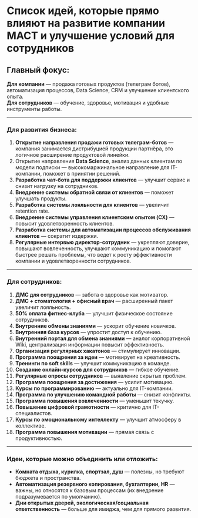 # Список идей, которые прямо влияют на развитие компании МАСТ и улучшение условий для сотрудников

## **Главный фокус:**  
**Для компании** — продажа готовых продуктов (телеграм ботов), автоматизация процессов, Data Science, CRM и улучшение клиентского опыта.  
**Для сотрудников** — обучение, здоровье, мотивация и удобные инструменты работы.

---
### **Для развития бизнеса:**
1. **Открытие направления продажи готовых телеграм-ботов** — компания занимается дистрибуцией продукции партнёра, это логичное расширение продуктовой линейки.  
2. Открытие направления **Data Science**, анализ данных клиентам по модели подписки — высокомаржинальное направление для IT-компании, поможет в принятии решений.
3. **Разработка чат-бота для поддержки клиентов** — улучшит сервис и снизит нагрузку на сотрудников. 
4. **Внедрение системы обратной связи от клиентов** — поможет улучшать продукты.  
5. **Разработка системы лояльности для клиентов** — увеличит retention rate.  
6. **Внедрение системы управления клиентским опытом (CX)** — повысит удовлетворенность клиентов. 
7. **Разработка системы для автоматизации процессов обслуживания клиентов** — сократит издержки.
8. **Регулярные интервью директор-сотрудник** — укрепляют доверие, повышают вовлеченность, улучшают коммуникацию и помогают быстрее решать проблемы, что ведет к росту эффективности компании и удовлетворенности сотрудников.

---
### **Для сотрудников:**
1. **ДМС для сотрудников** — забота о здоровье как мотиватор.  
2. **ДМС + стоматология + офисный врач** — расширенный пакет увеличит лояльность. 
3. **50% оплата фитнес-клуба** — улучшит физическое состояние сотрудников.  
4. **Внутренние обмены знаниями** — ускорит обучение новичков.  
5. **Внутренняя база курсов** — упростит доступ к обучению.  
6. **Внутренний портал для обмена знаниями** — аналог корпоративной Wiki, централизация информации повысит эффективность.  
7. **Организация регулярных хакатонов** — стимулирует инновации.  
8. **Программа поощрения за идеи** — мотивирует на креативность.  
9. **Тренинги по soft skills** — улучшит коммуникацию в команде.  
10. **Создание онлайн-курсов для сотрудников** — гибкое обучение.    
11. **Регулярные опросы сотрудников** — выявление скрытых проблем.  
12. **Программа поощрения за достижения** — усилит мотивацию.  
13. **Курсы по программированию** — актуально для IT-компании.  
14. **Программа по улучшению командной работы** — снизит конфликты.  
15. **Программа повышения вовлеченности** — уменьшит текучку.  
16. **Повышение цифровой грамотности** — критично для IT-специалистов.  
17. **Курсы по эмоциональному интеллекту** — улучшит атмосферу в коллективе.  
18. **Программа повышения мотивации** — прямая связь с продуктивностью.  

---
### **Идеи, которые можно объединить или отложить:**
- **Комната отдыха, курилка, спортзал, душ** — полезны, но требуют бюджета и пространства.  
- **Автоматизация резервного копирования, бухгалтерии, HR** — важны, но относятся к базовым процессам (их внедрение подразумевается по умолчанию).  
- **Дни открытых дверей, экологическая/социальная ответственность** — больше для имиджа, чем для прямого развития.
